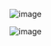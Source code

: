 ![image](https://github.com/user-attachments/assets/bd1fc26c-bac9-4d8f-862e-ae8c4fb7ae4e)


![image](https://github.com/user-attachments/assets/812bab38-5e6e-4168-8736-e6d0e75cdc48)
